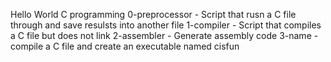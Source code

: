 Hello World C programming
0-preprocessor - Script that rusn a C file through and save resulsts into another file
1-compiler - Script that compiles a C file but does not link
2-assembler - Generate assembly code
3-name - compile a C file and create an executable named cisfun

